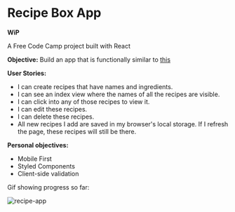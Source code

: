# Recipe Box App
 
 **WiP**
 
A Free Code Camp project built with React

**Objective:** Build an app that is functionally similar to [this](https://codepen.io/freeCodeCamp/full/xVXWag)

**User Stories:**

* I can create recipes that have names and ingredients.
* I can see an index view where the names of all the recipes are visible.
* I can click into any of those recipes to view it.
* I can edit these recipes.
* I can delete these recipes.
* All new recipes I add are saved in my browser's local storage. If I refresh the page, these recipes will still be there.

**Personal objectives:**

* Mobile First
* Styled Components
* Client-side validation

 Gif showing progress so far:
 
 ![recipe-app](https://user-images.githubusercontent.com/22034073/39999746-cf408778-5781-11e8-8649-2290c6406768.gif)


